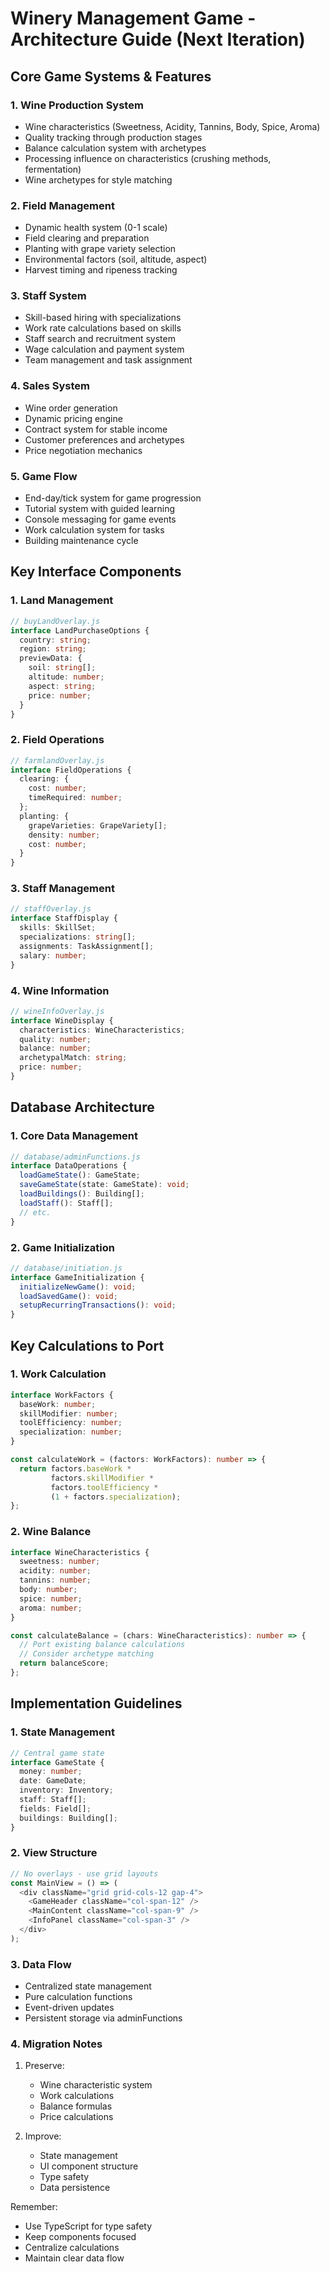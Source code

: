# Winery Management Game - Architecture Guide (Next Iteration)

## Core Game Systems & Features

### 1. Wine Production System
- Wine characteristics (Sweetness, Acidity, Tannins, Body, Spice, Aroma)
- Quality tracking through production stages
- Balance calculation system with archetypes
- Processing influence on characteristics (crushing methods, fermentation)
- Wine archetypes for style matching

### 2. Field Management
- Dynamic health system (0-1 scale)
- Field clearing and preparation
- Planting with grape variety selection
- Environmental factors (soil, altitude, aspect)
- Harvest timing and ripeness tracking

### 3. Staff System
- Skill-based hiring with specializations
- Work rate calculations based on skills
- Staff search and recruitment system
- Wage calculation and payment system
- Team management and task assignment

### 4. Sales System
- Wine order generation
- Dynamic pricing engine
- Contract system for stable income
- Customer preferences and archetypes
- Price negotiation mechanics

### 5. Game Flow
- End-day/tick system for game progression
- Tutorial system with guided learning
- Console messaging for game events
- Work calculation system for tasks
- Building maintenance cycle


## Key Interface Components

### 1. Land Management
```typescript
// buyLandOverlay.js
interface LandPurchaseOptions {
  country: string;
  region: string;
  previewData: {
    soil: string[];
    altitude: number;
    aspect: string;
    price: number;
  }
}
```

### 2. Field Operations
```typescript
// farmlandOverlay.js
interface FieldOperations {
  clearing: {
    cost: number;
    timeRequired: number;
  };
  planting: {
    grapeVarieties: GrapeVariety[];
    density: number;
    cost: number;
  }
}
```

### 3. Staff Management
```typescript
// staffOverlay.js
interface StaffDisplay {
  skills: SkillSet;
  specializations: string[];
  assignments: TaskAssignment[];
  salary: number;
}
```

### 4. Wine Information
```typescript
// wineInfoOverlay.js
interface WineDisplay {
  characteristics: WineCharacteristics;
  quality: number;
  balance: number;
  archetypalMatch: string;
  price: number;
}
```

## Database Architecture

### 1. Core Data Management
```typescript
// database/adminFunctions.js
interface DataOperations {
  loadGameState(): GameState;
  saveGameState(state: GameState): void;
  loadBuildings(): Building[];
  loadStaff(): Staff[];
  // etc.
}
```

### 2. Game Initialization
```typescript
// database/initiation.js
interface GameInitialization {
  initializeNewGame(): void;
  loadSavedGame(): void;
  setupRecurringTransactions(): void;
}
```

## Key Calculations to Port

### 1. Work Calculation
```typescript
interface WorkFactors {
  baseWork: number;
  skillModifier: number;
  toolEfficiency: number;
  specialization: number;
}

const calculateWork = (factors: WorkFactors): number => {
  return factors.baseWork * 
         factors.skillModifier * 
         factors.toolEfficiency * 
         (1 + factors.specialization);
};
```

### 2. Wine Balance
```typescript
interface WineCharacteristics {
  sweetness: number;
  acidity: number;
  tannins: number;
  body: number;
  spice: number;
  aroma: number;
}

const calculateBalance = (chars: WineCharacteristics): number => {
  // Port existing balance calculations
  // Consider archetype matching
  return balanceScore;
};
```

## Implementation Guidelines

### 1. State Management
```typescript
// Central game state
interface GameState {
  money: number;
  date: GameDate;
  inventory: Inventory;
  staff: Staff[];
  fields: Field[];
  buildings: Building[];
}
```

### 2. View Structure
```typescript
// No overlays - use grid layouts
const MainView = () => (
  <div className="grid grid-cols-12 gap-4">
    <GameHeader className="col-span-12" />
    <MainContent className="col-span-9" />
    <InfoPanel className="col-span-3" />
  </div>
);
```

### 3. Data Flow
- Centralized state management
- Pure calculation functions
- Event-driven updates
- Persistent storage via adminFunctions

### 4. Migration Notes
1. Preserve:
   - Wine characteristic system
   - Work calculations
   - Balance formulas
   - Price calculations

2. Improve:
   - State management
   - UI component structure
   - Type safety
   - Data persistence

Remember:
- Use TypeScript for type safety
- Keep components focused
- Centralize calculations
- Maintain clear data flow